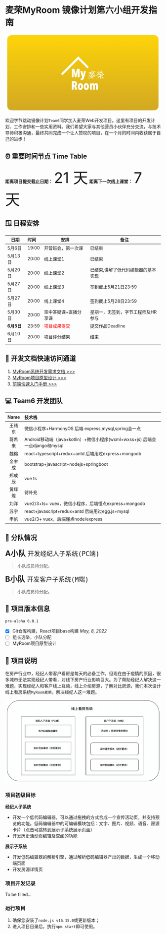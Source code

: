 # 麦荣MyRoom 镜像计划第六小组开发指南

![](media/16519941093446/16519946792826.jpg)

欢迎字节跳动镜像计划`Team6`同学加入麦荣Web开发项目。这里有项目的开发计划、工作安排和一些实用资料。我们希望大家与其他营员小伙伴充分交流，与技术导师积极沟通，最终共同完成一个让人赞叹的项目，在一个月的时间内收获属于自己的进步！

## ⏰ 重要时间节点 Time Table
 
 **距离项目提交截止日期：** <font size="10">21 天</font>
 **距离下一次线上课堂：** <font size="10">7 天</font>
 
 ## 🪟 日程安排

| 日期| 时间 | 安排 | 备注 |
|---|:--|---|---|
| 5月6日 | 19:00 | 开营班会，第一次课 | 已结束 |
| 5月13日 | 20:00 | 线上课堂1 | 已结束 |
| 5月20日 | 20:00 | 线上课堂2 | 已结束,讲解了低代码编辑器的基本实现 |
| 5月27日 | 20:00 | 线上课堂3 | 签到截止5月21日23:59 |
| 5月27日 | 20:00 | 线上课堂4 | 签到截止5月28日23:59 |
| 5月30日 | 20:00 | 空中答疑课+直播分享课 | 星期一，无签到，字节工程师及HR参与 |
| **6月5日** | 23:59 | <font color="red">项目成果提交</font> | 提交作品Deadline |
| 6月10日 | 20:00 | 项目评分结果 | 结束 |


## 💾  开发文档快速访问通道

1. [MyRoom系统开发需求文档 >>> ](https://bytedance.feishu.cn/docx/doxcnT9YVJUcVQYY2dyGAmn97cZ)
2. [MyRoom项目原型设计 >>>](https://bytedance.feishu.cn/docx/doxcnT9YVJUcVQYY2dyGAmn97cZ) 
3. [前端快速入门手册 >>> ](https://bytedance.feishu.cn/docx/doxcn9MPyw9sfmfEVO2Ki9exRPt)

## 💻 Team6 开发团队

| Name | 技术栈 |
|:-:|:--|
| 王绪东 | 微信小程序+HarmonyOS 后端 express,mysql,spring会一点 |
| 蒋希来 | Android移动端（java+kotlin）+微信小程序(wxml+wxss+js) 后端会一点django和mysql |
| 魏榕 | react+typescript+redux+antd 后端用过express+mongodb |
| 金聿成 | bootstrap+javascript+nodejs+springboot |
| 郑成辰 | vue ts |
| 黄辉煌 | 待补充 |
| 刘洋 | vue2/3+ts+ vuex，微信小程序，后端懂点express+mongodb |
| 苏宇 | react+javascript+redux+antd 后端用过egg.js+mysql |
| 申帆 | vue2/3+ vuex，后端懂点node/express |

## 🚩 分队情况

<font size="5"> **A小队** `开发经纪人子系统(PC端)`</font> 
> 小队成员待分配。

<font size="5"> **B小队** `开发客户子系统(M端)`</font>
> 小队成员待分配。

## 🌆 项目版本信息

`pre-alpha 0.0.1`
- [x] Git仓库构建，React项目base构建 *May, 8, 2022*
- [ ] 组长选举，小队分配
- [ ] MyRoom项目原型设计

## 📖 项目说明

在房产行业中，经纪人带客户看房是每天的必备工作。但现在由于疫情的原因，很多城市无法实现经纪人带看，对线下房产行业影响巨大。为了帮助经纪人解决这一难题，实现经纪人和客户线上互动，线上介绍房源，了解对比房源，我们本次设计线上看房系统`MyRoom麦荣`，解决经纪人这一难题。

![](media/16519941093446/16519990743659.jpg)

### 项目初级目标
**经纪人子系统**
- 开发一个低代码编辑器，可以通过拖拽的方式合成一个宣传活动页，并支持预览的功能。低码编辑器中的可编辑模块包括：文字、图片、视频、语音、房源卡片（点击可跳转到展示子系统展示页面）
- 开发历史活动页编辑及查阅的功能

**展示子系统**
- 开发低码编辑器的解析引擎，通过解析低码编辑器产出的数据，生成一个移动端页面
- 开发房源详情页

### 项目开发记录

To be filled...

### 运行项目
1. 确保您安装了`node.js v16.15.0`或更新版本；
2. 进入项目目录后，执行`npm start`即可使用。

